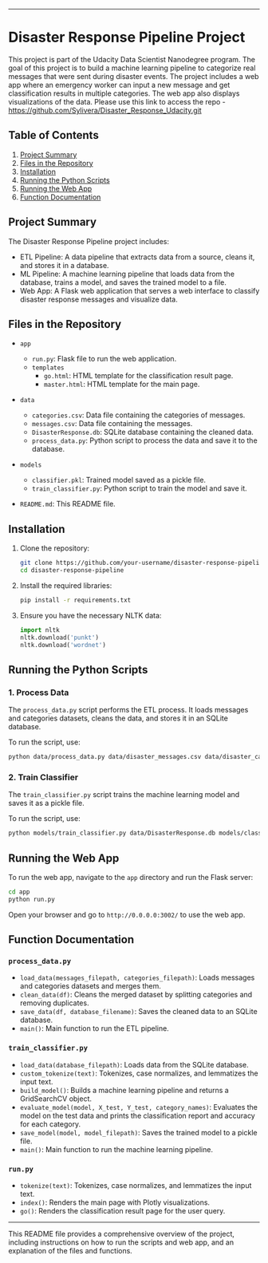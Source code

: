 
---

# Disaster Response Pipeline Project

This project is part of the Udacity Data Scientist Nanodegree program. The goal of this project is to build a machine learning pipeline to categorize real messages that were sent during disaster events. The project includes a web app where an emergency worker can input a new message and get classification results in multiple categories. The web app also displays visualizations of the data.
Please use this link to access the repo - https://github.com/Sylivera/Disaster_Response_Udacity.git

## Table of Contents

1. [Project Summary](#project-summary)
2. [Files in the Repository](#files-in-the-repository)
3. [Installation](#installation)
4. [Running the Python Scripts](#running-the-python-scripts)
5. [Running the Web App](#running-the-web-app)
6. [Function Documentation](#function-documentation)

## Project Summary

The Disaster Response Pipeline project includes:
- ETL Pipeline: A data pipeline that extracts data from a source, cleans it, and stores it in a database.
- ML Pipeline: A machine learning pipeline that loads data from the database, trains a model, and saves the trained model to a file.
- Web App: A Flask web application that serves a web interface to classify disaster response messages and visualize data.

## Files in the Repository

- `app`
  - `run.py`: Flask file to run the web application.
  - `templates`
    - `go.html`: HTML template for the classification result page.
    - `master.html`: HTML template for the main page.

- `data`
  - `categories.csv`: Data file containing the categories of messages.
  - `messages.csv`: Data file containing the messages.
  - `DisasterResponse.db`: SQLite database containing the cleaned data.
  - `process_data.py`: Python script to process the data and save it to the database.

- `models`
  - `classifier.pkl`: Trained model saved as a pickle file.
  - `train_classifier.py`: Python script to train the model and save it.

- `README.md`: This README file.

## Installation

1. Clone the repository:
    ```sh
    git clone https://github.com/your-username/disaster-response-pipeline
    cd disaster-response-pipeline
    ```

2. Install the required libraries:
    ```sh
    pip install -r requirements.txt
    ```

3. Ensure you have the necessary NLTK data:
    ```python
    import nltk
    nltk.download('punkt')
    nltk.download('wordnet')
    ```

## Running the Python Scripts

### 1. Process Data

The `process_data.py` script performs the ETL process. It loads messages and categories datasets, cleans the data, and stores it in an SQLite database.

To run the script, use:
```sh
python data/process_data.py data/disaster_messages.csv data/disaster_categories.csv data/DisasterResponse.db
```

### 2. Train Classifier

The `train_classifier.py` script trains the machine learning model and saves it as a pickle file.

To run the script, use:
```sh
python models/train_classifier.py data/DisasterResponse.db models/classifier.pkl
```

## Running the Web App

To run the web app, navigate to the `app` directory and run the Flask server:
```sh
cd app
python run.py
```

Open your browser and go to `http://0.0.0.0:3002/` to use the web app.

## Function Documentation

### `process_data.py`

- `load_data(messages_filepath, categories_filepath)`: Loads messages and categories datasets and merges them.
- `clean_data(df)`: Cleans the merged dataset by splitting categories and removing duplicates.
- `save_data(df, database_filename)`: Saves the cleaned data to an SQLite database.
- `main()`: Main function to run the ETL pipeline.

### `train_classifier.py`

- `load_data(database_filepath)`: Loads data from the SQLite database.
- `custom_tokenize(text)`: Tokenizes, case normalizes, and lemmatizes the input text.
- `build_model()`: Builds a machine learning pipeline and returns a GridSearchCV object.
- `evaluate_model(model, X_test, Y_test, category_names)`: Evaluates the model on the test data and prints the classification report and accuracy for each category.
- `save_model(model, model_filepath)`: Saves the trained model to a pickle file.
- `main()`: Main function to run the machine learning pipeline.

### `run.py`

- `tokenize(text)`: Tokenizes, case normalizes, and lemmatizes the input text.
- `index()`: Renders the main page with Plotly visualizations.
- `go()`: Renders the classification result page for the user query.

---

This README file provides a comprehensive overview of the project, including instructions on how to run the scripts and web app, and an explanation of the files and functions.

